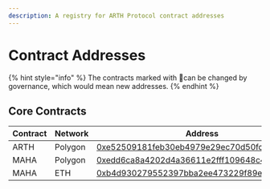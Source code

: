 ```yaml
---
description: A registry for ARTH Protocol contract addresses
---
```


# Contract Addresses

{% hint style="info" %}
The contracts marked with 🔄can be changed by governance, which would mean new addresses.
{% endhint %}

## Core Contracts

| Contract | Network | Address                                                                                                                |
| -------- | ------- | ---------------------------------------------------------------------------------------------------------------------- |
| ARTH     | Polygon | [0xe52509181feb30eb4979e29ec70d50fd5c44d590](https://polygonscan.com/token/0xe52509181feb30eb4979e29ec70d50fd5c44d590) |
| MAHA     | Polygon | [0xedd6ca8a4202d4a36611e2fff109648c4863ae19](https://polygonscan.com/token/0xedd6ca8a4202d4a36611e2fff109648c4863ae19) |
| MAHA     | ETH     | [0xb4d930279552397bba2ee473229f89ec245bc365](https://etherscan.io/token/0xb4d930279552397bba2ee473229f89ec245bc365)    |


